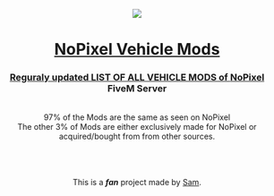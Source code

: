   <p align="center">
    <img src="https://github.com/yungsamd17/yungsamd17.github.io/assets/64147848/368bdcfc-ba03-4dfe-ae78-640844fcc15b">
</p>
  
<h1> <div align="center"><a href="https://yungsamd17.github.io/carmods/">NoPixel Vehicle Mods</div> </h1>

<div align="center">
  <h3><b>Reguraly updated LIST OF ALL VEHICLE MODS of <a href="https://www.nopixel.net">NoPixel</a> FiveM Server</b></h3>
<br>
  97% of the Mods are the same as seen on NoPixel
  <br>
  The other 3% of Mods are either exclusively made for NoPixel or acquired/bought from from other sources.
  <br>
  <br>
  <br>
  <br>
  <p>This is a <b><em>fan</em></b> project made by <a href="https://twitter.com/yungsamd17">Sam</a>.</p>
</div>